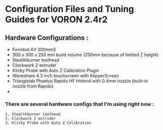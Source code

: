 # Configuration Files and Tuning Guides for VORON 2.4r2

## Hardware Configurations :
- Formbot Kit 300mm3
- 300 x 300 x 250 mm build volume (250mm because of limited Z height)
- Stealthburner toolhead
- Clockwork 2 extruder
- Klicky Probe with Auto Z Calibration Plugin
- Waveshare 4.3 inch touchscreen with KlipperScreen
- Trianglelab Phaetus Rapido HF Hotend with 0.4mm nozzle (built-in nozzle from Rapido)
-

### There are several hardware configs that I'm using right now :

	1. Stealthburner toolhead
	2. Clockwork 2 extruder
	3. Klicky Probe with Auto Z Calibration 
   

<!---
oktavianusricky/oktavianusricky is a ✨ special ✨ repository because its `README.md` (this file) appears on your GitHub profile.
You can click the Preview link to take a look at your changes.
--->
